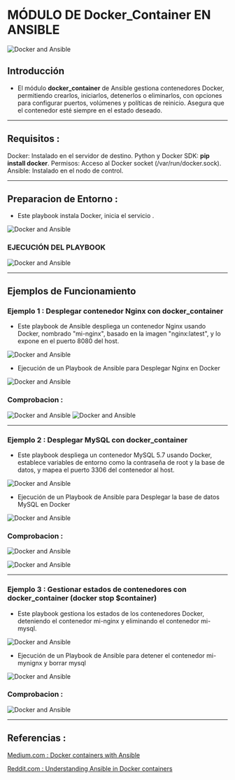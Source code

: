 # MÓDULO DE Docker_Container EN ANSIBLE


![Docker and Ansible](https://miro.medium.com/v2/resize:fit:693/1*Rf4daxtM_oOSR1g187FIiA.jpeg)

## Introducción

- El módulo **docker_container** de Ansible gestiona contenedores Docker, permitiendo crearlos, iniciarlos, detenerlos o eliminarlos, con opciones para configurar puertos, volúmenes y políticas de reinicio. Asegura que el contenedor esté siempre en el estado deseado.

***

## Requisitos : 

Docker: Instalado en el servidor de destino.
Python y Docker SDK: **pip install docker**.
Permisos: Acceso al Docker socket (/var/run/docker.sock).
Ansible: Instalado en el nodo de control.


*** 

## Preparacion de Entorno : 


- Este playbook instala Docker, inicia el servicio .

![Docker and Ansible](/img/1.png)


### EJECUCIÓN DEL PLAYBOOK

![Docker and Ansible](/img/2.png)

***

## Ejemplos de Funcionamiento

### Ejemplo 1 : Desplegar contenedor Nginx con docker_container 

- Este playbook de Ansible despliega un contenedor Nginx usando Docker, nombrado "mi-nginx", basado en la imagen "nginx:latest", y lo expone en el puerto 8080 del host.

![Docker and Ansible](/img/3.png)


- Ejecución de un Playbook de Ansible para Desplegar Nginx en Docker


![Docker and Ansible](/img/4.png)

### Comprobacion : 

![Docker and Ansible](/img/5.png)
![Docker and Ansible](/img/6.png)


***

### Ejemplo 2 : Desplegar MySQL con docker_container

- Este playbook despliega un contenedor MySQL 5.7 usando Docker, establece variables de entorno como la contraseña de root y la base de datos, y mapea el puerto 3306 del contenedor al host.

![Docker and Ansible](/img/7.png)


- Ejecución de un Playbook de Ansible para Desplegar la base de datos MySQL en Docker

![Docker and Ansible](/img/8.png)

### Comprobacion : 

![Docker and Ansible](/img/9.png)


![Docker and Ansible](/img/10.png)



***

### Ejemplo 3 : Gestionar estados de contenedores con docker_container (docker stop $container)


- Este playbook gestiona los estados de los contenedores Docker, deteniendo el contenedor mi-nginx y eliminando el contenedor mi-mysql.

![Docker and Ansible](/img/11.png)


- Ejecución de un Playbook de Ansible para detener el contenedor mi-mynignx y borrar mysql

![Docker and Ansible](/img/12.png)


### Comprobacion : 
![Docker and Ansible](/img/13.png)



***

## Referencias : 

[Medium.com : Docker containers with Ansible ](https://medium.com/@Oskarr3/docker-containers-with-ansible-89e98dacd1e2)

[Reddit.com : Understanding Ansible in Docker containers ](https://www.reddit.com/r/ansible/comments/1clwion/understanding_ansible_in_docker_containers/)
